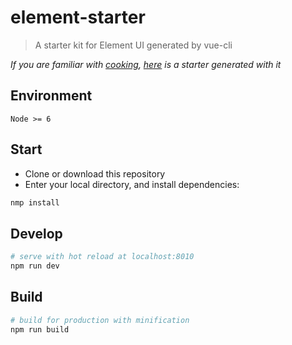 # element-starter

> A starter kit for Element UI generated by vue-cli

*If you are familiar with [cooking](https://github.com/elemefe/cooking), [here](https://github.com/ElementUI/element-cooking-starter) is a starter generated with it*

## Environment

`Node >= 6`

## Start

 - Clone or download this repository
 - Enter your local directory, and install dependencies:

``` bash
nmp install
```

## Develop

``` bash
# serve with hot reload at localhost:8010
npm run dev
```

## Build

``` bash
# build for production with minification
npm run build
```
